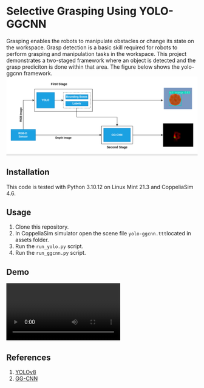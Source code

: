 # Selective Grasping Using YOLO-GGCNN

Grasping enables the robots to manipulate obstacles or change its state on the workspace. Grasp detection is a basic skill required for robots to perform grasping and manipulation tasks in the workspace. This project demonstrates a two-staged framework where an object is detected and the grasp prediciton is done within that area. The figure below shows the yolo-ggcnn framework.
![Screenshot](assets/yolo-ggcnn.png)

## Installation

This code is tested with Python 3.10.12 on Linux Mint 21.3 and CoppeliaSim 4.6. 

## Usage
1. Clone this repository.
2. In CoppeliaSim simulator open the scene file `yolo-ggcnn.ttt`located in assets folder.
3. Run the `run_yolo.py` script.
4. Run the `run_ggcnn.py` script.

## Demo
![Output sample](assets/demo.mov)

## References
1. [YOLOv8](https://github.com/ultralytics/ultralytics)
2. [GG-CNN](https://github.com/dougsm/ggcnn)